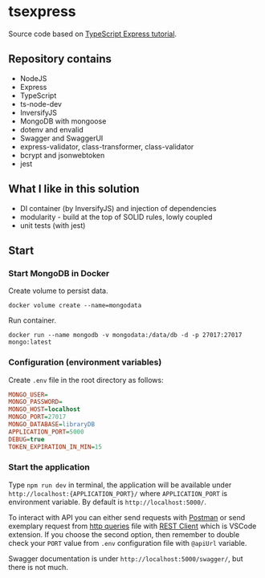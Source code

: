# tsexpress

Source code based on [TypeScript Express tutorial](https://wanago.io/courses/typescript-express-tutorial/).

## Repository contains

* NodeJS
* Express
* TypeScript
* ts-node-dev
* InversifyJS
* MongoDB with mongoose
* dotenv and envalid
* Swagger and SwaggerUI
* express-validator, class-transformer, class-validator
* bcrypt and jsonwebtoken
* jest

## What I like in this solution

* DI container (by InversifyJS) and injection of dependencies
* modularity - build at the top of SOLID rules, lowly coupled
* unit tests (with jest)

## Start

### Start MongoDB in Docker

Create volume to persist data.

```docker
docker volume create --name=mongodata
```

Run container.

```docker
docker run --name mongodb -v mongodata:/data/db -d -p 27017:27017 mongo:latest
```

### Configuration (environment variables)

Create `.env` file in the root directory as follows:

```ini
MONGO_USER=
MONGO_PASSWORD=
MONGO_HOST=localhost
MONGO_PORT=27017
MONGO_DATABASE=libraryDB
APPLICATION_PORT=5000
DEBUG=true
TOKEN_EXPIRATION_IN_MIN=15
```

### Start the application

Type `npm run dev` in terminal, the application will be available under `http://localhost:{APPLICATION_PORT}/` where `APPLICATION_PORT` is environment variable. By default is `http://localhost:5000/`.

To interact with API you can either send requests with [Postman](https://www.getpostman.com/) or send exemplary
request from [http queries](server-queries.http) file with [REST Client](https://marketplace.visualstudio.com/items?itemName=humao.rest-client)
which is VSCode extension.
If you choose the second option, then remember to double check your `PORT` value from `.env` configuration file with `@apiUrl` variable.

Swagger documentation is under `http://localhost:5000/swagger/`, but there is not much.
